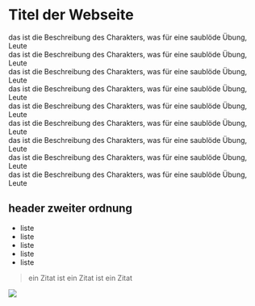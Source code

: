 # Titel der Webseite  
das ist die Beschreibung des Charakters, was für eine saublöde Übung, Leute  
das ist die Beschreibung des Charakters, was für eine saublöde Übung, Leute  
das ist die Beschreibung des Charakters, was für eine saublöde Übung, Leute  
das ist die Beschreibung des Charakters, was für eine saublöde Übung, Leute  
das ist die Beschreibung des Charakters, was für eine saublöde Übung, Leute  
das ist die Beschreibung des Charakters, was für eine saublöde Übung, Leute  
das ist die Beschreibung des Charakters, was für eine saublöde Übung, Leute  
das ist die Beschreibung des Charakters, was für eine saublöde Übung, Leute  
das ist die Beschreibung des Charakters, was für eine saublöde Übung, Leute  

## header zweiter ordnung
* liste
* liste
* liste
* liste
* liste

> ein Zitat ist ein Zitat ist ein Zitat  

<img src="https://pgcpsmess.files.wordpress.com/2014/03/bald_eagle-1541817.jpg">



